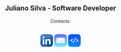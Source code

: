 <h2 align="center">Juliano Silva - Software Developer</h2> 

<h6 align="center">Contacts:</h6>
<p align="center">
  <a href="https://www.linkedin.com/in/julianoacs/"><img src="https://github.com/julianoacs/julianoacs/blob/main/imagens/linkedin.png" width="40px"></a>
  <a href="mailto:julianoacsilva@hotmail.com"><img src="https://github.com/julianoacs/julianoacs/blob/main/imagens/eMail.png" width="40px"></a>
  <a href="https://julianoacs.github.io/Portfolio/"><img src="https://github.com/julianoacs/julianoacs/blob/main/imagens/logoDev.png" width="40px"></a>  
</p>
